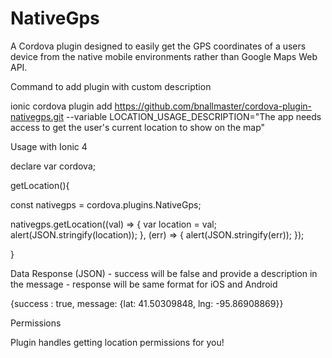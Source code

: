 # NativeGps

A Cordova plugin designed to easily get the GPS coordinates of a users device from the native mobile environments rather than Google Maps Web API.

Command to add plugin with custom description

ionic cordova plugin add https://github.com/bnallmaster/cordova-plugin-nativegps.git --variable LOCATION_USAGE_DESCRIPTION="The app needs access to get the user's current location to show on the map"


Usage with Ionic 4 

declare var cordova;

getLocation(){

const nativegps = cordova.plugins.NativeGps;

nativegps.getLocation((val) => {
var location = val;
alert(JSON.stringify(location));
},
(err) => {
alert(JSON.stringify(err));
});

}

Data Response (JSON) - success will be false and provide a description in the message - response will be same format for iOS and Android

{success : true, message: {lat: 41.50309848, lng: -95.86908869}}

Permissions 

Plugin handles getting location permissions for you!
